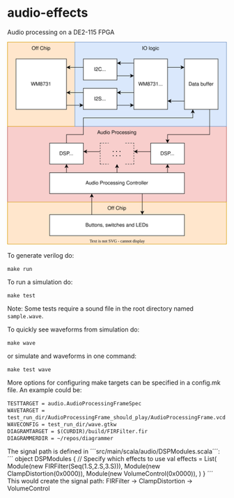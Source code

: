 # audio-effects
Audio processing on a DE2-115 FPGA


![Diagram](docs/audio-effects-diagram.svg)

To generate verilog do:
```
make run
```

To run a simulation do:
```
make test
```
Note: Some tests require a sound file in the root directory named ```sample.wave```.

To quickly see waveforms from simulation do:
```
make wave
```
or simulate and waveforms in one command:
```
make test wave
```

More options for configuring make targets can be specified in a config.mk file. An example could be:
```
TESTTARGET = audio.AudioProcessingFrameSpec
WAVETARGET = test_run_dir/AudioProcessingFrame_should_play/AudioProcessingFrame.vcd
WAVECONFIG = test_run_dir/wave.gtkw
DIAGRAMTARGET = $(CURDIR)/build/FIRFilter.fir
DIAGRAMMERDIR = ~/repos/diagrammer
```

The signal path is defined in ´´´src/main/scala/audio/DSPModules.scala´´´:
´´´
object DSPModules {
  // Specify which effects to use
  val effects = List(
    Module(new FIRFilter(Seq(1.S,2.S,3.S))),
    Module(new ClampDistortion(0x0000)),
    Module(new VolumeControl(0x0000)),
  )
}
´´´
This would create the signal path: FIRFilter -> ClampDistortion -> VolumeControl